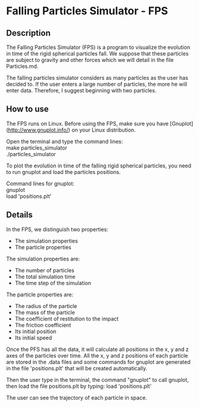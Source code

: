 # Falling Particles Simulator - FPS

## Description

The Falling Particles Simulator (FPS) is a program to visualize the evolution in time of the rigid spherical particles fall. We suppose that these particles are subject to gravity and other forces which we will detail in the file Particles.md.

The falling particles simulator considers as many particles as the user has decided to.
If the user enters a large number of particles, the more he will enter data.
Therefore, I suggest beginning with two particles.

## How to use

The FPS runs on Linux. Before using the FPS, make sure you have [Gnuplot] (http://www.gnuplot.info/) on your Linux distribution.

Open the terminal and type the command lines: <br />
make particles_simulator <br />
./particles_simulator <br />

To plot the evolution in time of the falling rigid spherical particles, you need to run gnuplot and load the particles positions.

Command lines for gnuplot: <br />
gnuplot <br />
load 'positions.plt' <br />

## Details

In the FPS, we distinguish two properties:
- The simulation properties
- The particle properties
 
The simulation properties are:
- The number of particles
- The total simulation time
- The time step of the simulation

The particle properties are:
- The radius of the particle
- The mass of the particle
- The coefficient of restitution to the impact
- The friction coefficient
- Its initial position
- Its initial speed

Once the PFS has all the data, it will calculate all positions in the x, y and z axes of the particles over time.
All the x, y and z positions of each particle are stored in the .data files and some commands for gnuplot are generated in the file 'positions.plt' that will be created automatically.

Then the user type in the terminal, the command "gnuplot" to call gnuplot, then load the file positions.plt by typing:
load 'positions.plt'

The user can see the trajectory of each particle in space.
